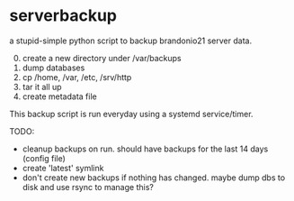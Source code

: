 # serverbackup

a stupid-simple python script to backup brandonio21 server data.

0. create a new directory under /var/backups
1. dump databases
2. cp /home, /var, /etc, /srv/http
3. tar it all up
4. create metadata file

This backup script is run everyday using a systemd service/timer.

TODO:
* cleanup backups on run. should have backups for the last 14 days (config file)
* create 'latest' symlink
* don't create new backups if nothing has changed. maybe dump dbs to disk and use rsync to manage this?
